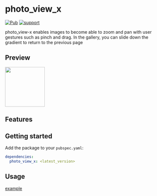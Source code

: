 # photo_view_x
[![Pub](https://img.shields.io/pub/v/photo_view_x.svg?style=flat-square)](https://pub.dev/packages/photo_view_x)
[![support](https://img.shields.io/badge/platform-android%20|%20ios%20|%20web%20|%20macos%20|%20windows%20|%20linux%20-blue.svg)](https://pub.dev/packages/photo_view_x)

photo_view-x enables images to become able to zoom and pan with user gestures such as pinch and drag.
In the gallery, you can slide down the gradient to return to the previous page

## Preview

<img width="130px" src="https://github.com/meetleev/static_resources/blob/main/photo_view_x/t6a1o-imt0k.gif" alt=""/>

## Features

## Getting started

Add the package to your `pubspec.yaml`:

```yaml
dependencies:
  photo_view_x: <latest_version>
```

## Usage

[example](./example/lib/page/photo_view_page.dart)

